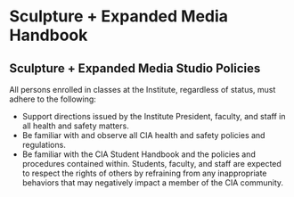 # Sculpture + Expanded Media Handbook
## Sculpture + Expanded Media Studio Policies

All persons enrolled in classes at the Institute, regardless of status, must adhere to the following:
- Support directions issued by the Institute President, faculty, and staff in all health and safety matters.
- Be familiar with and observe all CIA health and safety policies and regulations.
- Be familiar with the CIA Student Handbook and the policies and procedures contained within.
Students, faculty, and staff are expected to respect the rights of others by refraining from any inappropriate behaviors that may negatively impact a member of the CIA community.
